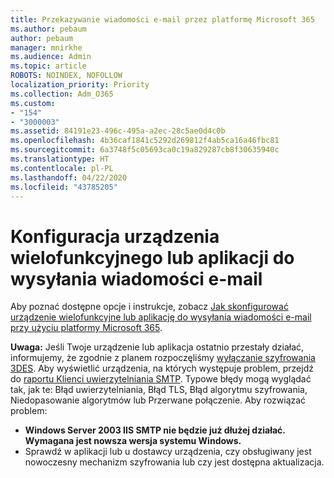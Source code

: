 ```yaml
---
title: Przekazywanie wiadomości e-mail przez platformę Microsoft 365
ms.author: pebaum
author: pebaum
manager: mnirkhe
ms.audience: Admin
ms.topic: article
ROBOTS: NOINDEX, NOFOLLOW
localization_priority: Priority
ms.collection: Adm_O365
ms.custom:
- "154"
- "3000003"
ms.assetid: 84191e23-496c-495a-a2ec-28c5ae0d4c0b
ms.openlocfilehash: 4b36caf1841c5292d269812f4ab5ca16a46fbc81
ms.sourcegitcommit: 6a3748f5c05693ca0c19a829287cb8f30635940c
ms.translationtype: HT
ms.contentlocale: pl-PL
ms.lasthandoff: 04/22/2020
ms.locfileid: "43785205"
---
```

# <a name="set-up-a-multifunction-device-or-application-to-send-email"></a>Konfiguracja urządzenia wielofunkcyjnego lub aplikacji do wysyłania wiadomości e-mail

Aby poznać dostępne opcje i instrukcje, zobacz [Jak skonfigurować urządzenie wielofunkcyjne lub aplikację do wysyłania wiadomości e-mail przy użyciu platformy Microsoft 365](https://docs.microsoft.com/Exchange/mail-flow-best-practices/how-to-set-up-a-multifunction-device-or-application-to-send-email-using-office-3).
  
**Uwaga:** Jeśli Twoje urządzenie lub aplikacja ostatnio przestały działać, informujemy, że zgodnie z planem rozpoczęliśmy [wyłączanie szyfrowania 3DES](https://docs.microsoft.com/office365/securitycompliance/technical-reference-details-about-encryption). Aby wyświetlić urządzenia, na których występuje problem, przejdź do [raportu Klienci uwierzytelniania SMTP](https://protection.office.com/mailflow/dashboard). Typowe błędy mogą wyglądać tak, jak te: Błąd uwierzytelniania, Błąd TLS, Błąd algorytmu szyfrowania, Niedopasowanie algorytmów lub Przerwane połączenie. Aby rozwiązać problem:
 - **Windows Server 2003 IIS SMTP nie będzie już dłużej działać. Wymagana jest nowsza wersja systemu Windows.**  
 - Sprawdź w aplikacji lub u dostawcy urządzenia, czy obsługiwany jest nowoczesny mechanizm szyfrowania lub czy jest dostępna aktualizacja.

